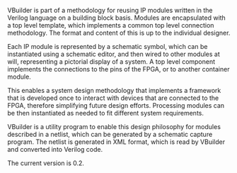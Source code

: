 VBuilder is part of a methodology for reusing IP modules written in the Verilog language on a building block basis. Modules are encapsulated with a top level template, 
which implements a common top level connection methodology. The format and content of this is up to the individual designer.

Each IP module is represented by a schematic symbol, which can be instantiated using a schematic editor, and then wired to other modules at will, 
representing a pictorial display of a system. A top level component implements the connections to the pins of the FPGA, or to another container module. 

This enables a system design methodology that implements a framework that is developed once to interact with devices that are connected to the FPGA, 
therefore simplifying future design efforts. Processing modules can be then instantiated as needed to fit different system requirements.

VBuilder is a utility program to enable this design philosophy for modules described in a netlist, which can be generated by a schematic capture program. 
The netlist is generated in XML format, which is read by VBuilder and converted into Verilog code. 

The current version is 0.2.
